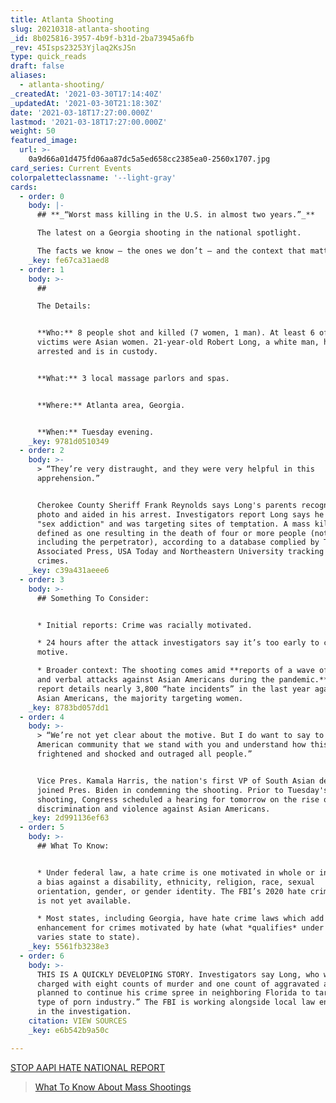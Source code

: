 ```yaml
---
title: Atlanta Shooting
slug: 20210318-atlanta-shooting
_id: 8b025816-3957-4b9f-b31d-2ba73945a6fb
_rev: 45Isps23253Yjlaq2KsJSn
type: quick_reads
draft: false
aliases:
  - atlanta-shooting/
_createdAt: '2021-03-30T17:14:40Z'
_updatedAt: '2021-03-30T21:18:30Z'
date: '2021-03-18T17:27:00.000Z'
lastmod: '2021-03-18T17:27:00.000Z'
weight: 50
featured_image:
  url: >-
    0a9d66a01d475fd06aa87dc5a5ed658cc2385ea0-2560x1707.jpg
card_series: Current Events
colorpaletteclassname: '--light-gray'
cards:
  - order: 0
    body: |-
      ## **_“Worst mass killing in the U.S. in almost two years.”_**

      The latest on a Georgia shooting in the national spotlight.

      The facts we know – the ones we don’t – and the context that matters.
    _key: fe67ca31aed8
  - order: 1
    body: >-
      ##   

      The Details:


      **Who:** 8 people shot and killed (7 women, 1 man). At least 6 of the
      victims were Asian women. 21-year-old Robert Long, a white man, has been
      arrested and is in custody.


      **What:** 3 local massage parlors and spas.


      **Where:** Atlanta area, Georgia.


      **When:** Tuesday evening.
    _key: 9781d0510349
  - order: 2
    body: >-
      > “They’re very distraught, and they were very helpful in this
      apprehension.”


      Cherokee County Sheriff Frank Reynolds says Long's parents recognized his
      photo and aided in his arrest. Investigators report Long says he has a
      "sex addiction" and was targeting sites of temptation. A mass killing is
      defined as one resulting in the death of four or more people (not
      including the perpetrator), according to a database complied by The
      Associated Press, USA Today and Northeastern University tracking these
      crimes.
    _key: c39a431aeee6
  - order: 3
    body: >-
      ## Something To Consider:


      * Initial reports: Crime was racially motivated.

      * 24 hours after the attack investigators say it’s too early to confirm
      motive.

      * Broader context: The shooting comes amid **reports of a wave of violent
      and verbal attacks against Asian Americans during the pandemic.** A new
      report details nearly 3,800 “hate incidents” in the last year against
      Asian Americans, the majority targeting women.
    _key: 8783bd057dd1
  - order: 4
    body: >-
      > “We’re not yet clear about the motive. But I do want to say to our Asian
      American community that we stand with you and understand how this has
      frightened and shocked and outraged all people.”


      Vice Pres. Kamala Harris, the nation's first VP of South Asian descent,
      joined Pres. Biden in condemning the shooting. Prior to Tuesday's
      shooting, Congress scheduled a hearing for tomorrow on the rise of
      discrimination and violence against Asian Americans.
    _key: 2d991136ef63
  - order: 5
    body: >-
      ## What To Know:


      * Under federal law, a hate crime is one motivated in whole or in part by
      a bias against a disability, ethnicity, religion, race, sexual
      orientation, gender, or gender identity. The FBI’s 2020 hate crime report
      is not yet available.

      * Most states, including Georgia, have hate crime laws which add a penalty
      enhancement for crimes motivated by hate (what *qualifies* under that
      varies state to state).
    _key: 5561fb3238e3
  - order: 6
    body: >-
      THIS IS A QUICKLY DEVELOPING STORY. Investigators say Long, who was
      charged with eight counts of murder and one count of aggravated assault,
      planned to continue his crime spree in neighboring Florida to target “some
      type of porn industry.” The FBI is working alongside local law enforcement
      in the investigation.
    citation: VIEW SOURCES
    _key: e6b542b9a50c

---
```

[STOP AAPI HATE NATIONAL REPORT](https://secureservercdn.net/104.238.69.231/a1w.90d.myftpupload.com/wp-content/uploads/2021/03/210312-Stop-AAPI-Hate-National-Report-.pdf)

> [What To Know About Mass Shootings](https://smarthernews.com/mass-shootings/)